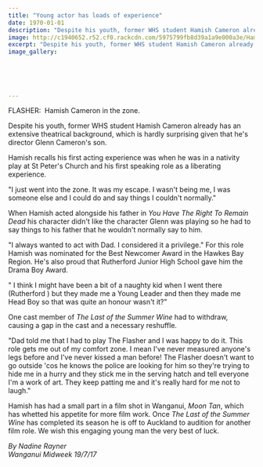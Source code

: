 ```yaml
---
title: "Young actor has loads of experience"
date: 1970-01-01
description: "Despite his youth, former WHS student Hamish Cameron already has an extensive theatrical background..."
image: http://c1940652.r52.cf0.rackcdn.com/5975799fb8d39a1a9e000a3e/Hamish-Cameron-photo-of-ex-re-acting-midweek-19-July.jpg
excerpt: "Despite his youth, former WHS student Hamish Cameron already has an extensive theatrical background."
image_gallery:
    
    
    
    
    
---
```


<p>FLASHER: &nbsp;Hamish Cameron in the zone.</p>
<p>Despite his youth, former WHS student&nbsp;Hamish Cameron already has an extensive theatrical background, which is hardly surprising given that he's director Glenn Cameron's son.</p>
<p class="element element-paragraph">Hamish recalls his first acting experience was when he was in a nativity play at St Peter's Church and his first speaking role as a liberating experience.</p>
<p class="element element-paragraph">"I just went into the zone. It was my escape. I wasn't being me, I was someone else and I could do and say things I couldn't normally."</p>
<p class="element element-paragraph">When Hamish acted alongside his father in&nbsp;<em>You Have The Right To Remain Dead</em>&nbsp;his character didn't like the character Glenn was playing so he had to say things to his father that he wouldn't normally say to him.</p>
<p class="element element-paragraph">"I always wanted to act with Dad. I considered it a privilege." For this role Hamish was nominated for the Best Newcomer Award in the Hawkes Bay Region. He's also proud that Rutherford Junior High School gave him the Drama Boy Award.</p>
<p class="element element-paragraph">" I think I might have been a bit of a naughty kid when I went there (Rutherford ) but they made me a Young Leader and then they made me Head Boy so that was quite an honour wasn't it?"</p>
<p class="element element-paragraph">One cast member of&nbsp;<em>The Last of the Summer Wine</em>&nbsp;had to withdraw, causing a gap in the cast and a necessary reshuffle.</p>
<p class="element element-paragraph">"Dad told me that I had to play The Flasher and I was happy to do it. This role gets me out of my comfort zone. I mean I've never measured anyone's legs before and I've never kissed a man before! The Flasher doesn't want to go outside 'cos he knows the police are looking for him so they're trying to hide me in a hurry and they stick me in the serving hatch and tell everyone I'm a work of art. They keep patting me and it's really hard for me not to laugh."</p>
<p class="element element-paragraph"><span>Hamish has had a small part in a film shot in Wanganui,&nbsp;</span><em>Moon Tan</em><span>, which has whetted his appetite for more film work. Once&nbsp;</span><em>The Last of the Summer Wine</em><span>&nbsp;has completed its season he is off to Auckland to audition for another film role. We wish this engaging young man the very best of luck.</span></p>
<p><em>By Nadine Rayner</em><br /><em>Wanganui Midweek 19/7/17</em></p>

